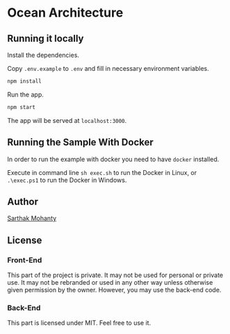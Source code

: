 # Ocean Architecture

## Running it locally

Install the dependencies.

Copy `.env.example` to `.env` and fill in necessary environment variables.

```bash
npm install
```
Run the app.

```bash
npm start
```

The app will be served at `localhost:3000`.

## Running the Sample With Docker

In order to run the example with docker you need to have `docker` installed.

Execute in command line `sh exec.sh` to run the Docker in Linux, or `.\exec.ps1` to run the Docker in Windows.

## Author

[Sarthak Mohanty](https://srtk.me)

## License
### Front-End
This part of the project is private. It may not be used for personal or private use. It may not be rebranded or used in any other way unless otherwise given permission by the owner. However, you may use the back-end code.
### Back-End
This part is licensed under MIT. Feel free to use it.
